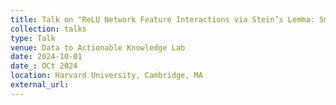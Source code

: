 ```yaml
---
title: Talk on "ReLU Network Feature Interactions via Stein’s Lemma: SmoothHess"
collection: talks
type: Talk
venue: Data to Actionable Knowledge Lab
date: 2024-10-01
date_: OCt 2024
location: Harvard University, Cambridge, MA
external_url: 
---
```

